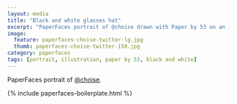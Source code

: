 ```yaml
---
layout: media
title: "Black and white glasses hat"
excerpt: "PaperFaces portrait of @choise drawn with Paper by 53 on an iPad."
image: 
  feature: paperfaces-choise-twitter-lg.jpg
  thumb: paperfaces-choise-twitter-150.jpg
category: paperfaces
tags: [portrait, illustration, paper by 53, black and white]
---
```


PaperFaces portrait of [@choise](http://twitter.com/choise).

{% include paperfaces-boilerplate.html %}